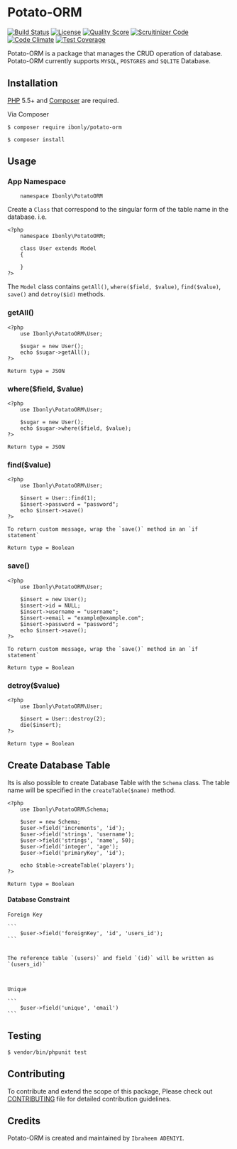 # Potato-ORM

[![Build Status](https://travis-ci.org/andela-iadeniyi/Potato-ORM.svg)](https://travis-ci.org/andela-iadeniyi/Potato-ORM)
[![License](http://img.shields.io/:license-mit-blue.svg)](https://github.com/andela-iadeniyi/Potato-ORM/blob/master/LICENCE)
[![Quality Score](https://img.shields.io/scrutinizer/g/andela-iadeniyi/Potato-ORM.svg?style=flat-square)](https://scrutinizer-ci.com/g/andela-iadeniyi/Potato-ORM)
[![Scruitinizer Code](https://scrutinizer-ci.com/g/andela-iadeniyi/Potato-ORM/badges/quality-score.png?b=master)](https://scrutinizer-ci.com/g/andela-iadeniyi/Potato-ORM)
[![Code Climate](https://codeclimate.com/github/andela-iadeniyi/Potato-ORM/badges/gpa.svg)](https://codeclimate.com/github/andela-iadeniyi/Potato-ORM)
[![Test Coverage](https://codeclimate.com/github/andela-iadeniyi/Potato-ORM/badges/coverage.svg)](https://codeclimate.com/github/andela-iadeniyi/Potato-ORM/coverage)

Potato-ORM is a package that manages the CRUD operation of database. Potato-ORM currently supports `MYSQL`, `POSTGRES` and `SQLITE` Database.

## Installation

[PHP](https://php.net) 5.5+ and [Composer](https://getcomposer.org) are required.

Via Composer

```
$ composer require ibonly/potato-orm
```

```
$ composer install
```

## Usage

### App Namespace

```
    namespace Ibonly\PotatoORM
```

Create a `Class` that correspond to the singular form of the table name in the database. i.e.

```
<?php
    namespace Ibonly\PotatoORM;

    class User extends Model
    {

    }
?>
```
The `Model` class contains `getAll()`, `where($field, $value)`, `find($value)`, `save()` and `detroy($id)` methods.

### getAll()

```
<?php
    use Ibonly\PotatoORM\User;

    $sugar = new User();
    echo $sugar->getAll();
?>
```

    Return type = JSON

### where($field, $value)

```
<?php
    use Ibonly\PotatoORM\User;

    $sugar = new User();
    echo $sugar->where($field, $value);
?>
```

    Return type = JSON


### find($value)

```
<?php
    use Ibonly\PotatoORM\User;

    $insert = User::find(1);
    $insert->password = "password";
    echo $insert->save()
?>
```

    To return custom message, wrap the `save()` method in an `if statement`

    Return type = Boolean

### save()

```
<?php
    use Ibonly\PotatoORM\User;

    $insert = new User();
    $insert->id = NULL;
    $insert->username = "username";
    $insert->email = "example@example.com";
    $insert->password = "password";
    echo $insert->save();
?>
```

    To return custom message, wrap the `save()` method in an `if statement`

    Return type = Boolean

### detroy($value)

```
<?php
    use Ibonly\PotatoORM\User;

    $insert = User::destroy(2);
    die($insert);
?>
```

    Return type = Boolean

## Create Database Table

Its is also possible to create Database Table with the `Schema` class. The table name will be specified in the
`createTable($name)` method.

```
<?php
    use Ibonly\PotatoORM\Schema;

    $user = new Schema;
    $user->field('increments', 'id');
    $user->field('strings', 'username');
    $user->field('strings', 'name', 50);
    $user->field('integer', 'age');
    $user->field('primaryKey', 'id');

    echo $table->createTable('players');
?>
```
    Return type = Boolean

#### Database Constraint


    Foreign Key

    ```
        $user->field('foreignKey', 'id', 'users_id');
    ```


    The reference table `(users)` and field `(id)` will be written as `(users_id)`



    Unique

    ```
        $user->field('unique', 'email')
    ```


## Testing

```
$ vendor/bin/phpunit test
```

## Contributing

To contribute and extend the scope of this package,
Please check out [CONTRIBUTING](CONTRIBUTING.md) file for detailed contribution guidelines.

## Credits

Potato-ORM is created and maintained by `Ibraheem ADENIYI`.
